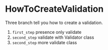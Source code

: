 # HowToCreateValidation
Three branch tell you how to create a validation.
1. `first_step` presence only validate
2. `second_step` validate with Validator class
3. `second_step` more validate class
